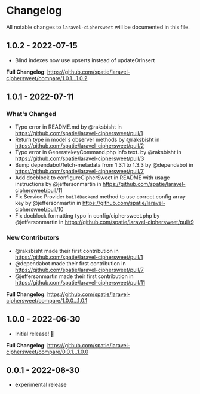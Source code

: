 # Changelog

All notable changes to `laravel-ciphersweet` will be documented in this file.

## 1.0.2 - 2022-07-15

- Blind indexes now use upserts instead of updateOrInsert

**Full Changelog**: https://github.com/spatie/laravel-ciphersweet/compare/1.0.1...1.0.2

## 1.0.1 - 2022-07-11

### What's Changed

- Typo error in  README.md by @raksbisht in https://github.com/spatie/laravel-ciphersweet/pull/1
- Return type in model's observer methods by @raksbisht in https://github.com/spatie/laravel-ciphersweet/pull/2
- Typo error in GeneratekeyCommand.php info text. by @raksbisht in https://github.com/spatie/laravel-ciphersweet/pull/3
- Bump dependabot/fetch-metadata from 1.3.1 to 1.3.3 by @dependabot in https://github.com/spatie/laravel-ciphersweet/pull/7
- Add docblock to configureCipherSweet in README with usage instructions by @jeffersonmartin in https://github.com/spatie/laravel-ciphersweet/pull/11
- Fix Service Provider `buildBackend` method to use correct config array key by @jeffersonmartin in https://github.com/spatie/laravel-ciphersweet/pull/10
- Fix docblock formatting typo in config/ciphersweet.php by @jeffersonmartin in https://github.com/spatie/laravel-ciphersweet/pull/9

### New Contributors

- @raksbisht made their first contribution in https://github.com/spatie/laravel-ciphersweet/pull/1
- @dependabot made their first contribution in https://github.com/spatie/laravel-ciphersweet/pull/7
- @jeffersonmartin made their first contribution in https://github.com/spatie/laravel-ciphersweet/pull/11

**Full Changelog**: https://github.com/spatie/laravel-ciphersweet/compare/1.0.0...1.0.1

## 1.0.0 - 2022-06-30

- Initial release! 🎉

**Full Changelog**: https://github.com/spatie/laravel-ciphersweet/compare/0.0.1...1.0.0

## 0.0.1 - 2022-06-30

- experimental release
